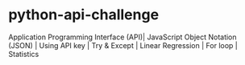 # python-api-challenge

Application Programming Interface (API)| JavaScript Object Notation (JSON) | Using API key | Try & Except | Linear Regression | For loop  | Statistics
